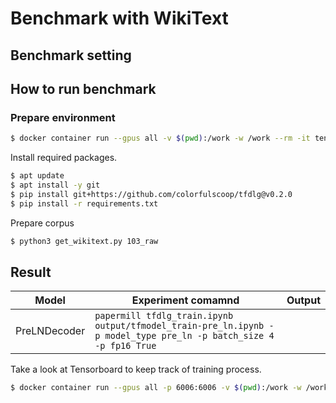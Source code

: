 # Benchmark with WikiText

## Benchmark setting

## How to run benchmark

### Prepare environment

```sh
$ docker container run --gpus all -v $(pwd):/work -w /work --rm -it tensorflow/tensorflow:2.4.1-gpu bash
```

Install required packages.


```sh
$ apt update
$ apt install -y git
$ pip install git+https://github.com/colorfulscoop/tfdlg@v0.2.0
$ pip install -r requirements.txt
```

Prepare corpus

```sh
$ python3 get_wikitext.py 103_raw
```

## Result

| Model | Experiment comamnd | Output |
| --- | --- | --- |
| PreLNDecoder | `papermill tfdlg_train.ipynb output/tfmodel_train-pre_ln.ipynb -p model_type pre_ln -p batch_size 4 -p fp16 True` | |

Take a look at Tensorboard to keep track of training process.

```sh
$ docker container run --gpus all -p 6006:6006 -v $(pwd):/work -w /work --rm -it tensorflow/tensorflow:2.4.1-gpu tensorboard --logdir output/tensorboard --host 0.0.0.0
```